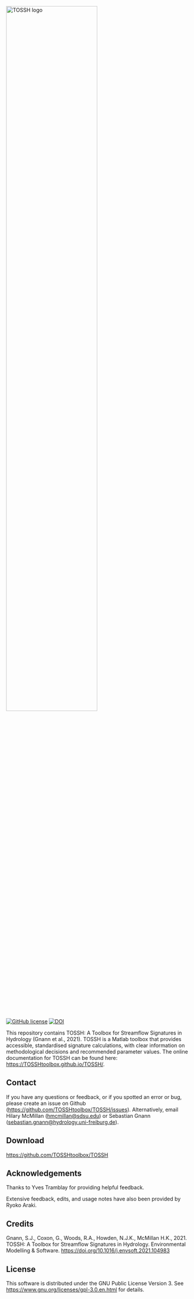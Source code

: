 <img src="docs/_static/images/TOSSH_logo.svg" alt="TOSSH logo" style="width:70%;" >


[![GitHub license](https://img.shields.io/badge/license-GPLv3-blue.svg)](https://github.com/TOSSHtoolbox/TOSSH/blob/master/LICENSE)
[![DOI](https://zenodo.org/badge/DOI/10.5281/zenodo.4313275.svg)](https://doi.org/10.5281/zenodo.4313275)


This repository contains TOSSH: A Toolbox for Streamflow Signatures in Hydrology (Gnann et al., 2021).
TOSSH is a Matlab toolbox that provides accessible, standardised signature calculations, with clear information on methodological decisions and recommended parameter values.
The online documentation for TOSSH can be found here: <https://TOSSHtoolbox.github.io/TOSSH/>.


## Contact
If you have any questions or feedback, or if you spotted an error or bug, please create an issue on Github 
(<a href="https://github.com/TOSSHtoolbox/TOSSH/issues" target="_blank">https://github.com/TOSSHtoolbox/TOSSH/issues</a>).
Alternatively, email Hilary McMillan (<hmcmillan@sdsu.edu>) or Sebastian Gnann (<sebastian.gnann@hydrology.uni-freiburg.de>).
 
 
## Download 
<https://github.com/TOSSHtoolbox/TOSSH>
 
 
## Acknowledgements
Thanks to Yves Tramblay for providing helpful feedback.

Extensive feedback, edits, and usage notes have also been provided by Ryoko Araki.

 
## Credits
Gnann, S.J., Coxon, G., Woods, R.A., Howden, N.J.K., McMillan H.K., 2021. TOSSH: A Toolbox for Streamflow Signatures in Hydrology. Environmental Modelling & Software. 
<https://doi.org/10.1016/j.envsoft.2021.104983>


## License
This software is distributed under the GNU Public License Version 3.
See <a href="https://www.gnu.org/licenses/gpl-3.0.en.html" target="_blank">https://www.gnu.org/licenses/gpl-3.0.en.html</a> for details.



